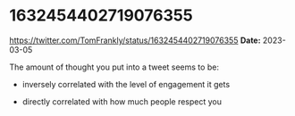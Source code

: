 # 1632454402719076355
https://twitter.com/TomFrankly/status/1632454402719076355
**Date:** 2023-03-05

The amount of thought you put into a tweet seems to be:

- inversely correlated with the level of engagement it gets

- directly correlated with how much people respect you

